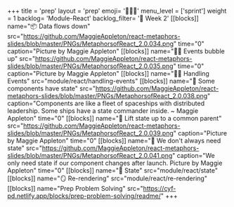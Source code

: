+++
title = 'prep'
layout = 'prep'
emoji= '🧑🏾‍💻'
menu_level = ['sprint']
weight = 1
backlog= 'Module-React'
backlog_filter= '📅 Week 2'
[[blocks]]
name="📦 Data flows down"
src="https://github.com/MaggieAppleton/react-metaphors-slides/blob/master/PNGs/MetaphorsofReact_2.0.034.png"
time="0"
caption="Picture by Maggie Appleton"
[[blocks]]
name="🦻🏼 Events bubble up"
src="https://github.com/MaggieAppleton/react-metaphors-slides/blob/master/PNGs/MetaphorsofReact_2.0.035.png"
time="0"
caption="Picture by Maggie Appleton"
[[blocks]]
name="🦻🏼 Handling Events"
src="module/react/handling-events"
[[blocks]]
name="🚦 Some components have state"
src="https://github.com/MaggieAppleton/react-metaphors-slides/blob/master/PNGs/MetaphorsofReact_2.0.038.png"
caption="Components are like a fleet of spaceships with distributed leadership. Some ships have a state commander inside. ~ Maggie Appleton"
time="0"
[[blocks]]
name="🚦 Lift state up to a common parent"
src="https://github.com/MaggieAppleton/react-metaphors-slides/blob/master/PNGs/MetaphorsofReact_2.0.039.png"
caption="Picture by Maggie Appleton"
time="0"
[[blocks]]
name="🚦 We don't always need state"
src="https://github.com/MaggieAppleton/react-metaphors-slides/blob/master/PNGs/MetaphorsofReact_2.0.041.png"
caption="We only need state if our component changes after launch. Picture by Maggie Appleton"
time="0"
[[blocks]]
name="🚦 State"
src="module/react/state"
[[blocks]]
name="🪞 Re-rendering"
src="module/react/re-rendering"
[[blocks]]
name="Prep Problem Solving"
src="https://cyf-pd.netlify.app/blocks/prep-problem-solving/readme/"
+++
